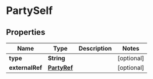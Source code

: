 

# PartySelf

## Properties

Name | Type | Description | Notes
------------ | ------------- | ------------- | -------------
**type** | **String** |  |  [optional]
**externalRef** | [**PartyRef**](PartyRef.md) |  |  [optional]




